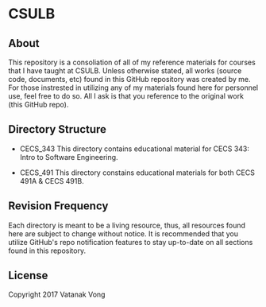 # CSULB

## About

This repository is a consoliation of all of my reference materials for courses that I have taught at CSULB.  Unless otherwise stated, all works (source code, documents, etc) found in this GitHub repository was created by me.  For those instrested in utilizing any of my materials found here for personnel use, feel free to do so.  All I ask is that you reference to the original work (this GitHub repo).

## Directory Structure

* CECS_343
    This directory contains educational material for CECS 343: Intro to Software Engineering.

* CECS_491
    This directory constains educational materials for both CECS 491A & CECS 491B.

## Revision Frequency

Each directory is meant to be a living resource, thus, all resources found here are subject to change without notice. It is recommended that you utilize GitHub's repo notification features to stay up-to-date on all sections found in this repository.

## License

Copyright 2017 Vatanak Vong